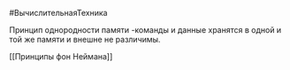#ВычислительнаяТехника 

Принцип однородности памяти  -команды и данные хранятся в одной и той же памяти и внешне не различимы.

[[Принципы фон Неймана]]